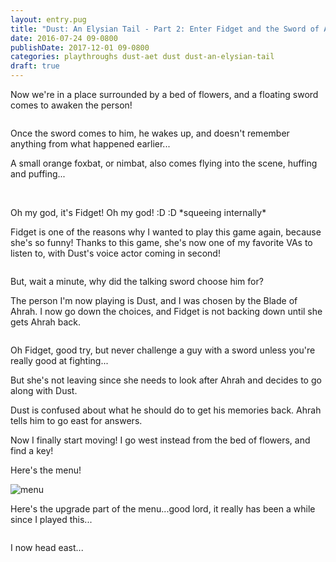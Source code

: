 ```yaml
---
layout: entry.pug
title: "Dust: An Elysian Tail - Part 2: Enter Fidget and the Sword of Ahrah"
date: 2016-07-24 09-0800
publishDate: 2017-12-01 09-0800
categories: playthroughs dust-aet dust dust-an-elysian-tail
draft: true
---
```


Now we're in a place surrounded by a bed of flowers, and a floating sword comes to awaken the person!

<img src="" alt="" width="" height="" />

Once the sword comes to him, he wakes up, and doesn't remember anything from what happened earlier...

A small orange foxbat, or nimbat, also comes flying into the scene, huffing and puffing...

<img src="" alt="" width="" height="" />

<img src="" alt="" width="" height="" />

Oh my god, it's Fidget! Oh my god! :D :D \*squeeing internally\*

Fidget is one of the reasons why I wanted to play this game again, because she's so funny! Thanks to this game, she's now one of my favorite VAs to listen to, with Dust's voice actor coming in second!

<img src="" alt="" width="" height="" />

But, wait a minute, why did the talking sword choose him for?

The person I'm now playing is Dust, and I was chosen by the Blade of Ahrah. I now go down the choices, and Fidget is not backing down until she gets Ahrah back.  

<img src="" alt="" width="" height="" />

Oh Fidget, good try, but never challenge a guy with a sword unless you're really good at fighting...

But she's not leaving since she needs to look after Ahrah and decides to go along with Dust.

Dust is confused about what he should do to get his memories back. Ahrah tells him to go east for answers.

Now I finally start moving! I go west instead from the bed of flowers, and find a key!

Here's the menu!

<img src="" alt="menu" width="" height="" />

Here's the upgrade part of the menu...good lord, it really has been a while since I played this...

<img src="" alt="" width="" height="" />

I now head east...
